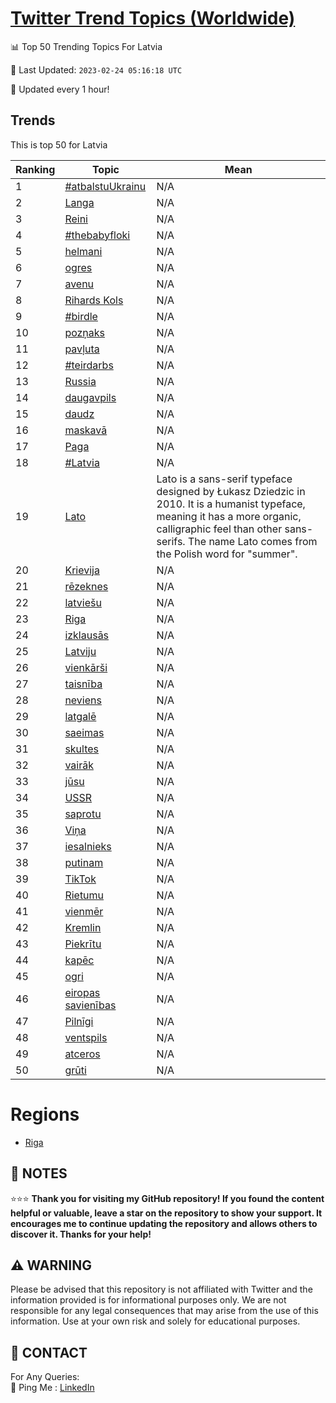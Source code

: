 [Twitter Trend Topics (Worldwide)](https://github.com/ErcinDedeoglu/Twitter-Trend-Topics)
==========


📊 Top 50 Trending Topics For Latvia

📆 Last Updated: `2023-02-24 05:16:18 UTC`

🔧 Updated every 1 hour!


## Trends

This is top 50 for Latvia

| Ranking | Topic | Mean |
| ------- | ------------ | ------------ |
| 1 | [#atbalstuUkrainu](http://twitter.com/search?q=%23atbalstuUkrainu) | N/A |
| 2 | [Langa](http://twitter.com/search?q=Langa) | N/A |
| 3 | [Reini](http://twitter.com/search?q=Reini) | N/A |
| 4 | [#thebabyfloki](http://twitter.com/search?q=%23thebabyfloki) | N/A |
| 5 | [helmani](http://twitter.com/search?q=helmani) | N/A |
| 6 | [ogres](http://twitter.com/search?q=ogres) | N/A |
| 7 | [avenu](http://twitter.com/search?q=avenu) | N/A |
| 8 | [Rihards Kols](http://twitter.com/search?q=Rihards+Kols) | N/A |
| 9 | [#birdle](http://twitter.com/search?q=%23birdle) | N/A |
| 10 | [pozņaks](http://twitter.com/search?q=poz%c5%86aks) | N/A |
| 11 | [pavļuta](http://twitter.com/search?q=pav%c4%bcuta) | N/A |
| 12 | [#teirdarbs](http://twitter.com/search?q=%23teirdarbs) | N/A |
| 13 | [Russia](http://twitter.com/search?q=Russia) | N/A |
| 14 | [daugavpils](http://twitter.com/search?q=daugavpils) | N/A |
| 15 | [daudz](http://twitter.com/search?q=daudz) | N/A |
| 16 | [maskavā](http://twitter.com/search?q=maskav%c4%81) | N/A |
| 17 | [Paga](http://twitter.com/search?q=Paga) | N/A |
| 18 | [#Latvia](http://twitter.com/search?q=%23Latvia) | N/A |
| 19 | [Lato](http://twitter.com/search?q=Lato) | Lato is a sans-serif typeface designed by Łukasz Dziedzic in 2010. It is a humanist typeface, meaning it has a more organic, calligraphic feel than other sans-serifs. The name Lato comes from the Polish word for "summer". |
| 20 | [Krievija](http://twitter.com/search?q=Krievija) | N/A |
| 21 | [rēzeknes](http://twitter.com/search?q=r%c4%93zeknes) | N/A |
| 22 | [latviešu](http://twitter.com/search?q=latvie%c5%a1u) | N/A |
| 23 | [Riga](http://twitter.com/search?q=Riga) | N/A |
| 24 | [izklausās](http://twitter.com/search?q=izklaus%c4%81s) | N/A |
| 25 | [Latviju](http://twitter.com/search?q=Latviju) | N/A |
| 26 | [vienkārši](http://twitter.com/search?q=vienk%c4%81r%c5%a1i) | N/A |
| 27 | [taisnība](http://twitter.com/search?q=taisn%c4%abba) | N/A |
| 28 | [neviens](http://twitter.com/search?q=neviens) | N/A |
| 29 | [latgalē](http://twitter.com/search?q=latgal%c4%93) | N/A |
| 30 | [saeimas](http://twitter.com/search?q=saeimas) | N/A |
| 31 | [skultes](http://twitter.com/search?q=skultes) | N/A |
| 32 | [vairāk](http://twitter.com/search?q=vair%c4%81k) | N/A |
| 33 | [jūsu](http://twitter.com/search?q=j%c5%absu) | N/A |
| 34 | [USSR](http://twitter.com/search?q=USSR) | N/A |
| 35 | [saprotu](http://twitter.com/search?q=saprotu) | N/A |
| 36 | [Viņa](http://twitter.com/search?q=Vi%c5%86a) | N/A |
| 37 | [iesalnieks](http://twitter.com/search?q=iesalnieks) | N/A |
| 38 | [putinam](http://twitter.com/search?q=putinam) | N/A |
| 39 | [TikTok](http://twitter.com/search?q=TikTok) | N/A |
| 40 | [Rietumu](http://twitter.com/search?q=Rietumu) | N/A |
| 41 | [vienmēr](http://twitter.com/search?q=vienm%c4%93r) | N/A |
| 42 | [Kremlin](http://twitter.com/search?q=Kremlin) | N/A |
| 43 | [Piekrītu](http://twitter.com/search?q=Piekr%c4%abtu) | N/A |
| 44 | [kapēc](http://twitter.com/search?q=kap%c4%93c) | N/A |
| 45 | [ogri](http://twitter.com/search?q=ogri) | N/A |
| 46 | [eiropas savienības](http://twitter.com/search?q=eiropas+savien%c4%abbas) | N/A |
| 47 | [Pilnīgi](http://twitter.com/search?q=Piln%c4%abgi) | N/A |
| 48 | [ventspils](http://twitter.com/search?q=ventspils) | N/A |
| 49 | [atceros](http://twitter.com/search?q=atceros) | N/A |
| 50 | [grūti](http://twitter.com/search?q=gr%c5%abti) | N/A |



# Regions

* [Riga](</Latvia/Riga.md>)



## 📝 NOTES

⭐⭐⭐ **Thank you for visiting my GitHub repository! If you found the content helpful or valuable, leave a star on the repository to show your support. It encourages me to continue updating the repository and allows others to discover it. Thanks for your help!**


## ⚠️ WARNING

Please be advised that this repository is not affiliated with Twitter and the information provided is for informational purposes only. We are not responsible for any legal consequences that may arise from the use of this information. Use at your own risk and solely for educational purposes.


## 📨 CONTACT

 For Any Queries:  
            🏓 Ping Me : [LinkedIn](https://www.linkedin.com/in/ercindedeoglu/)
